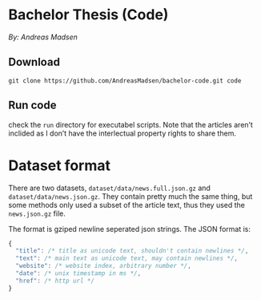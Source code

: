 # Bachelor Thesis (Code)

_By: Andreas Madsen_

## Download

```shell
git clone https://github.com/AndreasMadsen/bachelor-code.git code
```

## Run code

check the `run` directory for executabel scripts. Note that the
articles aren’t inclided as I don’t have the interlectual property
rights to share them.

# Dataset format

There are two datasets, `dataset/data/news.full.json.gz` and `dataset/data/news.json.gz`. They contain pretty much the same thing, but some methods only used a subset of the article text, thus they used the `news.json.gz` file.

The format is gziped newline seperated json strings. The JSON format is:

```javascript
{
  "title": /* title as unicode text, shouldn't contain newlines */,
  "text": /* main text as unicode text, may contain newlines */,
  "website": /* website index, arbitrary number */,
  "date": /* unix timestamp in ms */,
  "href": /* http url */
}
```

